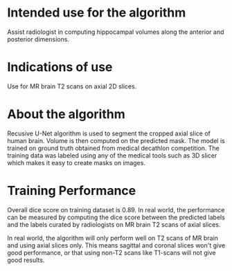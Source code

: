 # Intended use for the algorithm

Assist radiologist in computing hippocampal volumes along the anterior and posterior dimensions.

# Indications of use

Use for MR brain T2 scans on axial 2D slices.

# About the algorithm

Recusive U-Net algorithm is used to segment the cropped axial slice of human brain. Volume is then computed on the predicted mask. The model is trained on ground truth obtained from medical decathlon competition. The training data was labeled using any of the medical tools such as 3D slicer which makes it easy to create masks on images.

# Training Performance
Overall dice score on training dataset is 0.89. In real world, the performance can be measured by computing the dice score between the predicted labels and the labels curated by radiologists on MR brain T2 scans of axial slices.

In real world, the algorithm will only perform well on T2 scans of MR brain and using axial slices only. This means sagittal and coronal slices won't give good performance, or that using non-T2 scans like T1-scans will not give good results.


